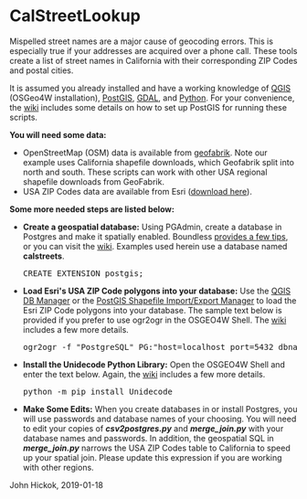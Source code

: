 # CalStreetLookup
<p>
Mispelled street names are a major cause of geocoding errors. This is especially true if your addresses are acquired over a phone call. These tools create a list of street names in California with their corresponding ZIP Codes and postal cities.
</p>
<p>
It is assumed you already installed and have a working knowledge of <a href="https://qgis.org/en/site/">QGIS</a> (OSGeo4W installation), <a href="https://postgis.net/">PostGIS</a>, <a href="https://www.gdal.org/">GDAL</a>, and <a href="https://www.python.org/">Python</a>. For your convenience, the <a href="https://github.com/johnhickok/CalStreetLookup/wiki">wiki</a> includes some details on how to set up PostGIS for running these scripts.
</p>
<p>
<b>You will need some data:</b>
<ul>
  <li>OpenStreetMap (OSM) data is available from <a href="https://www.geofabrik.de/">geofabrik</a>. Note our example uses California shapefile downloads, which Geofabrik split into north and south. These scripts can work with other USA regional shapefile downloads from GeoFabrik.</li>
  <li>USA ZIP Codes data are available from Esri (<a href="http://www.arcgis.com/home/item.html?id=8d2012a2016e484dafaac0451f9aea24">download here</a>).</li>
</ul>

<b>Some more needed steps are listed below:</b>
<ul>
    <li><b>Create a geospatial database:</b> Using PGAdmin, create a database in Postgres and make it spatially enabled. Boundless <a href="https://connect.boundlessgeo.com/docs/suite/4.8/dataadmin/pgGettingStarted/createdb.html">provides a few tips</a>, or you can visit the <a href="https://github.com/johnhickok/CalStreetLookup/wiki">wiki</a>. Examples used herein use a database named <b>calstreets</b>.
<pre>
CREATE EXTENSION postgis;
</pre>  
</li>
<li><b>Load Esri's USA ZIP Code polygons into your database:</b> Use the <a href="http://docs.qgis.org/2.18/en/docs/user_manual/plugins/plugins_db_manager.html">QGIS DB Manager</a> or the <a href="https://connect.boundlessgeo.com/docs/suite/4.8/dataadmin/pgGettingStarted/pgshapeloader.html">PostGIS Shapefile Import/Export Manager</a> to load the Esri ZIP Code polygons into your database. The sample text below is provided if you prefer to use ogr2ogr in the OSGEO4W Shell. The <a href="https://github.com/johnhickok/CalStreetLookup/wiki">wiki</a> includes a few more details.
<pre>
ogr2ogr -f "PostgreSQL" PG:"host=localhost port=5432 dbname=calstreets user=<i><b>your user name</b></i> password=<i><b>your password</b></i>" -s_srs EPSG:4326 -t_srs EPSG:4326 zip_poly.gdb -sql "SELECT ZIP_CODE, PO_NAME, STATE FROM zip_poly AS USA_ZIP_POLY" -overwrite -progress --config PG_USE_COPY YES -nlt MULTIPOLYGON
</pre> 
</li>
<li><b>Install the Unidecode Python Library:</b> Open the OSGEO4W Shell and enter the text below. Again, the <a href="https://github.com/johnhickok/CalStreetLookup/wiki">wiki</a> includes a few more details.
<pre>
python -m pip install Unidecode
</pre>
</li> 
<li><b>Make Some Edits:</b> When you create databases in or install Postgres, you will use passwords and database names of your choosing. You will need to edit your copies of <b><i>csv2postgres.py</i></b> and <b><i>merge_join.py</i></b> with your database names and passwords. In addition, the geospatial SQL in <b><i>merge_join.py</i></b> narrows the USA ZIP Codes table to California to speed up your spatial join. Please update this expression if you are working with other regions.
</li>
</ul>  

John Hickok, 2019-01-18
</p>
